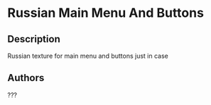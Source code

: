 # Russian Main Menu And Buttons

## Description

Russian texture for main menu and buttons just in case

## Authors

???